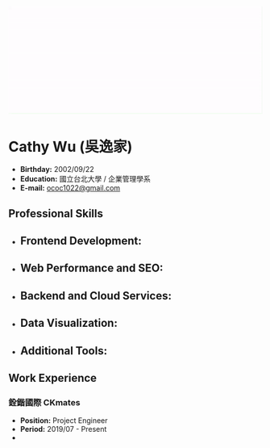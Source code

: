 ![Description of GIF](introduction.gif)

# Cathy Wu (吳逸家)

- **Birthday:** 2002/09/22
- **Education:** 國立台北大學 / 企業管理學系
- **E-mail:** ococ1022@gmail.com

## Professional Skills

- **Frontend Development:**
  -
  
- **Web Performance and SEO:**
  - 

- **Backend and Cloud Services:**
  -

- **Data Visualization:**
  -

- **Additional Tools:**
  -

## Work Experience

### 銓鍇國際 CKmates
- **Position:** Project Engineer
- **Period:** 2019/07 - Present
- 
